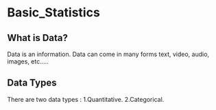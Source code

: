 # Basic_Statistics

## What is Data?
Data is an information. Data can come in many forms text, video, audio, images, etc.....

## Data Types
There are two data types :
1.Quantitative.
2.Categorical.

 
